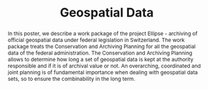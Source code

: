 ---
abstract: In this poster, we describe a work package of the project Ellipse - archiving
  of official geospatial data under federal legislation in Switzerland. The work package
  treats the Conservation and Archiving Planning for all the geospatial data of the
  federal administration. The Conservation and Archiving Planning allows to determine
  how long a set of geospatial data is kept at the authority responsible and if it
  is of archival value or not. An overarching, coordinated and joint planning is of
  fundamental importance when dealing with geospatial data sets, so to ensure the
  combinability in the long term.
creators:
- Gollin, Helen
- Schlatter, Martin
- Gerber, Urs
date: null
document_url: https://services.phaidra.univie.ac.at/api/object/o:502844/download
grand_parent: iPRES
institutions: []
keywords: []
landing_page_url: https://phaidra.univie.ac.at/o:502844
language: eng
layout: publication
license: CC BY-NC-SA 3.0 AT
notes_url: null
parent: iPRES 2016
presentation_url: null
publication_type: poster
size: 22587
source_name: iPRES
title: Geospatial Data
year: 2016
---